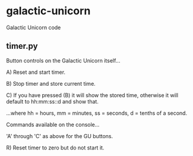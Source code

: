 # galactic-unicorn
Galactic Unicorn code

## timer.py
Button controls on the Galactic Unicorn itself...

A) Reset and start timer.

B) Stop timer and store current time.

C) If you have pressed (B) it will show the stored time, otherwise it will default to hh:mm:ss::d and show that.

...where hh = hours, mm = minutes, ss = seconds, d = tenths of a second.

Commands available on the console...

'A' through 'C' as above for the GU buttons.

R) Reset timer to zero but do not start it.
